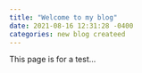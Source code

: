 ```yaml
---
title: "Welcome to my blog"
date: 2021-08-16 12:31:28 -0400
categories: new blog createed
---
```

This page is for a test...
